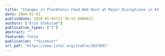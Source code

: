 ```yaml
---
title: "Changes in Planktonic Food Web Hint at Major Disruptions in Atlantic"
date: 2004-01-01
publishDate: 2020-05-05T23:38:55.098661Z
authors: ["Erik Stokstad"]
publication_types: ["2"]
abstract: ""
featured: false
publication: "*Science*"
url_pdf: "https://www.jstor.org/stable/3837891"
---
```


